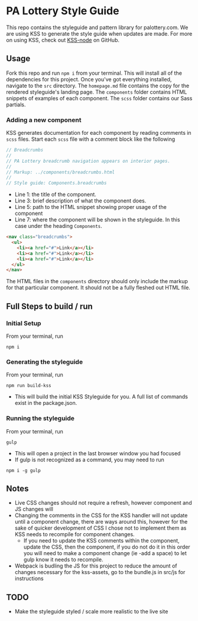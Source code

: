 # PA Lottery Style Guide

This repo contains the styleguide and pattern library for palottery.com. We are
using KSS to generate the style guide when updates are made. For more on using
KSS, check out [KSS-node](https://github.com/kss-node/kss-node) on GitHub.

## Usage

Fork this repo and run `npm i` from your terminal. This will install all of
the dependencies for this project. Once you've got everything installed,
navigate to the `src` directory. The `homepage.md` file contains the copy for
the rendered styleguide's landing page. The `components` folder contains HTML
snippets of examples of each component. The `scss` folder contains our Sass
partials.

### Adding a new component

KSS generates documentation for each component by reading comments in `scss`
files. Start each `scss` file with a comment block like the following

```scss
// Breadcrumbs
//
// PA Lottery breadcrumb navigation appears on interior pages.
//
// Markup: ../components/breadcrumbs.html
//
// Style guide: Components.breadcrumbs
```

  - Line 1: the title of the component.
  - Line 3: brief description of what the component does.
  - Line 5: path to the HTML snippet showing proper usage of the component
  - Line 7: where the component will be shown in the styleguide. In this case
  under the heading `Components`.

```HTML
<nav class="breadcrumbs">
  <ul>
    <li><a href="#">Link</a></li>
    <li><a href="#">Link</a></li>
    <li><a href="#">Link</a></li>
  </ul>
</nav>
```

The HTML files in the `components` directory should only include the markup for
that particular component. It should not be a fully fleshed out HTML file.

## Full Steps to build / run

### Initial Setup

From your terminal, run
```
npm i
```

### Generating the styleguide

From your terminal, run
```
npm run build-kss
```
  - This will build the initial KSS Styleguide for you. A full list of commands exist in the package.json. 

### Running the styleguide

From your terminal, run
```
gulp
```
  - This will open a project in the last browser window you had focused
  - If gulp is not recognized as a command, you may need to run 
  ```
  npm i -g gulp
  ```

## Notes

  - Live CSS changes should not require a refresh, however component and JS changes will
  - Changing the comments in the CSS for the KSS handler will not update until a component change, there are ways around this, however for the sake of quicker development of CSS I chose not to implement them as KSS needs to recompile for component changes.
    - If you need to update the KSS comments within the component, update the CSS, then the component, if you do not do it in this order you will need to make a component change (ie -add a space) to let gulp know it needs to recompile.
  - Webpack is budling the JS for this project to reduce the amount of changes necessary for the kss-assets, go to the bundle.js in src/js for instructions

## TODO

  - Make the styleguide styled / scale more realistic to the live site